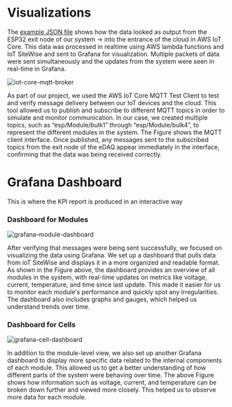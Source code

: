 # Visualizations
The [example JSON file](visualizations/../example03.json) shows how the data looked as output from the ESP32 exit node of our system -> into the entrance of the cloud in AWS IoT Core. This data was processed in realtime using AWS lambda functions and IoT SiteWise and sent to Grafana for visualization. Multiple packets of data were sent simultaneously and the updates from the system were seen in real-time in Grafana.

![iot-core-mqtt-broker](https://github.com/user-attachments/assets/74363904-9064-404b-ac26-e72fddaddc29)

As part of our project, we used the AWS IoT Core MQTT Test Client to test and verify message delivery between our IoT devices and the cloud. This tool allowed us to publish and subscribe to different MQTT topics in order to simulate and monitor communication. In our case, we created multiple topics, such as “esp/Module/bulk1” through “esp/Module/bulk4”, to represent the different modules in the system. The Figure shows the MQTT client interface. Once published, any messages sent to the subscribed topics from the exit node of the eDAQ appear immediately in the interface, confirming that the data was being received correctly.

# Grafana Dashboard
This is where the KPI report is produced in an interactive way

### Dashboard for Modules
![grafana-module-dashboard](https://github.com/user-attachments/assets/8e873195-3809-4431-b230-d43657b50ef6)

After verifying that messages were being sent successfully, we focused on visualizing the data using Grafana. We set up a dashboard that pulls data from ioT SiteWise and displays it in a more organized and readable format. As shown in the Figure above, the dashboard provides an overview of all modules in the system, with real-time updates on metrics like voltage, current, temperature, and time since last update. This made it easier for us to monitor each module's performance and quickly spot any irregularities. The dashboard also includes graphs and gauges, which helped us understand trends over time.

### Dashboard for Cells
![grafana-cell-dashboard](https://github.com/user-attachments/assets/ecf10432-2906-4592-89b4-ee2909f6f07d)

In addition to the module-level view, we also set up another Grafana dashboard to display more specific data related to the internal components of each module. This allowed us to get a better understanding of how different parts of the system were behaving over time. The above Figure shows how information such as voltage, current, and temperature can be broken down further and viewed more closely. This helped us to observe more data for each module.
